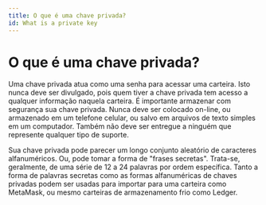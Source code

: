 ```yaml
---
title: O que é uma chave privada?
id: What is a private key
---
```


# O que é uma chave privada?

Uma chave privada atua como uma senha para acessar uma carteira. Isto nunca deve ser divulgado, pois quem tiver a chave privada tem acesso a qualquer informação naquela carteira. É importante armazenar com segurança sua chave privada. Nunca deve ser colocado on-line, ou armazenado em um telefone celular, ou salvo em arquivos de texto simples em um computador. Também não deve ser entregue a ninguém que represente qualquer tipo de suporte.

Sua chave privada pode parecer um longo conjunto aleatório de caracteres alfanuméricos. Ou, pode tomar a forma de "frases secretas". Trata-se, geralmente, de uma série de 12 a 24 palavras por ordem específica. Tanto a forma de palavras secretas como as formas alfanuméricas de chaves privadas podem ser usadas para importar para uma carteira como MetaMask, ou mesmo carteiras de armazenamento frio como Ledger.
